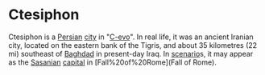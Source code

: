 # Ctesiphon

Ctesiphon is a [Persian](Persian) [city](city) in "[C-evo](C-evo)". In real life, it was an ancient Iranian city, located on the eastern bank of the Tigris, and about 35 kilometres (22 mi) southeast of [Baghdad](Baghdad) in present-day Iraq.
In [scenario](scenario)s, it may appear as the [Sasanian](Sasanian) [capital](capital) in [Fall%20of%20Rome](Fall of Rome).